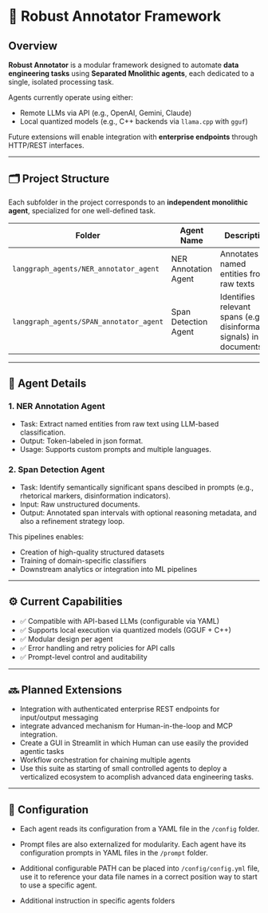 # 🧠 Robust Annotator Framework

## Overview

**Robust Annotator** is a modular framework designed to automate **data engineering tasks** using **Separated Mnolithic agents**, each dedicated to a single, isolated processing task.

Agents currently operate using either:
- Remote LLMs via API (e.g., OpenAI, Gemini, Claude)
- Local quantized models (e.g., C++ backends via `llama.cpp` with `gguf`)

Future extensions will enable integration with **enterprise endpoints** through HTTP/REST interfaces.

---

## 🗂️ Project Structure

Each subfolder in the project corresponds to an **independent monolithic agent**, specialized for one well-defined task.

| Folder                   | Agent Name              | Description                                                                 |
|--------------------------|--------------------------|-----------------------------------------------------------------------------|
| `langgraph_agents/NER_annotator_agent`   | NER Annotation Agent     | Annotates named entities from raw texts 
| `langgraph_agents/SPAN_annotator_agent`  | Span Detection Agent     | Identifies relevant spans (e.g., disinformation signals) in documents.     |

---

## 🧩 Agent Details

### 1. NER Annotation Agent

- Task: Extract named entities from raw text using LLM-based classification.
- Output: Token-labeled in json format.
- Usage: Supports custom prompts and multiple languages.

### 2. Span Detection Agent

- Task: Identify semantically significant spans descibed in prompts (e.g., rhetorical markers, disinformation indicators).
- Input: Raw unstructured documents.
- Output: Annotated span intervals with optional reasoning metadata, and also a refinement strategy loop.


This pipelines enables:
- Creation of high-quality structured datasets
- Training of domain-specific classifiers
- Downstream analytics or integration into ML pipelines

---

## ⚙️ Current Capabilities

- ✅ Compatible with API-based LLMs (configurable via YAML)
- ✅ Supports local execution via quantized models (GGUF + C++)
- ✅ Modular design per agent
- ✅ Error handling and retry policies for API calls
- ✅ Prompt-level control and auditability

---

## 🔜 Planned Extensions

- Integration with authenticated enterprise REST endpoints for input/output messaging
- integrate advanced mechanism for Human-in-the-loop and MCP integration.
- Create a GUI in Streamlit in which Human can use easily the provided agentic tasks
- Workflow orchestration for chaining multiple agents
- Use this suite as starting of small controlled agents to deploy a verticalized ecosystem to acomplish advanced data engineering tasks.


---

## 📁 Configuration

- Each agent reads its configuration from a YAML file in the `/config` folder.

- Prompt files are also externalized for modularity. Each agent have its configuration prompts in YAML files in the `/prompt` folder. 

- Additional configurable PATH can be placed into `/config/config.yml` file, use it to reference your data file names in a correct position way to start to use a specific agent.

- Additional instruction in specific agents folders
